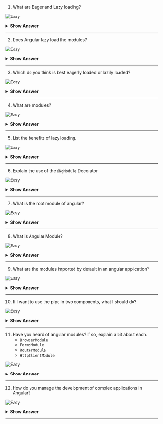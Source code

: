 1. What are Eager and Lazy loading?

![Easy](https://github.com/revaturelabs/interviewquestions/blob/dev/ComplexityTags/simple%20(2).svg)

<details>
<summary><b>Show Answer</b></summary>
<blockquote>
  
**Eager Loading:** 
- It is the default module-loading strategy. 
- It loads the feature modules are loaded before the program begins. 
- This is primarily utilized for small-scale applications.

**Lazy Loading:** 
- It loads the feature modules dynamically as needed. 
- This speeds up the application. 
- It is utilized for larger projects where all of the modules are not required at the start.

</blockquote>
</details>
  
---

2. Does Angular lazy load the modules?

![Easy](https://github.com/revaturelabs/interviewquestions/blob/dev/ComplexityTags/simple%20(2).svg)

<details>
<summary><b>Show Answer</b></summary>
<blockquote>
 
No. By default, Angular loads the NgModules eagerly which means that as soon as the application loads, all the NgModules & components are loaded, whether or not they are immediately necessary.

</blockquote>
</details>
  
---

3. Which do you think is best eagerly loaded or lazily loaded?

![Easy](https://github.com/revaturelabs/interviewquestions/blob/dev/ComplexityTags/simple%20(2).svg)

<details>
<summary><b>Show Answer</b></summary>
<blockquote>
 
For small-scale applications, eagerly loading modules would be good. But as the application grows the load time will increase if everything is loaded at once. Lazy loading allows Angular to load components and modules as and when they're needed.
  
For large-scale applications, lazy-loading modules would be good.
  
</blockquote>
</details>
  
---

4. What are modules?

![Easy](https://github.com/revaturelabs/interviewquestions/blob/dev/ComplexityTags/simple%20(2).svg)

<details>
<summary><b>Show Answer</b></summary>
<blockquote>
  
- NgModules consist of files and code related to a specific domain or that have a similar set of functionalities.
- A typical NgModule file declares components, directives, pipes, and services. 
- It can also import other modules that are needed in the current module.
- Angular libraries like `RouterModule`, `BrowserModule`, `HttpClientModule` and `FormsModule` are NgModules. 
- One of the important advantages of NgModules is that **they can be lazy loaded**.
  
</blockquote>
</details>
  
---

5. List the benefits of lazy loading.

![Easy](https://github.com/revaturelabs/interviewquestions/blob/dev/ComplexityTags/simple%20(2).svg)

<details>
<summary><b>Show Answer</b></summary>
<blockquote>
 
Benefits of lazy loading module:
- **Reduces initial load time** – Lazy loading of a webpage reduces page weight, allowing for a quicker page load time.
- **Bandwidth conservation** – Lazy loading conserves bandwidth by delivering content to users only if it’s requested.
- **System resource conservation** – Lazy loading conserves both server and client resources, because only some of the images, JavaScript and other code need to be rendered or executed.
   
</blockquote>
</details>
  
---

6. Explain the use of the `@NgModule` Decorator

![Easy](https://github.com/revaturelabs/interviewquestions/blob/dev/ComplexityTags/simple%20(2).svg)

<details>
<summary> <b>Show Answer</b></summary>
<blockquote>

`@NgModule` takes the below metadata to launch the application:
- `declarations` — contains a list of components, directives, and pipes, which belong to this module.
- `imports` — contains a list of modules, which are used by the component templates in this module reference.  For example, we import `BrowserModule` to have browser-specific services such as DOM rendering, sanitization, and location.
- `providers` — the list of service providers that the application needs.
- `bootstrap` — contains the root component of the application

```ts
import { NgModule } from '@angular/core';
import { BrowserModule } from '@angular/platform-browser';
import { AppComponent } from './app.component';
@NgModule({
  declarations: [
    AppComponent
  ],
  imports: [ 
    BrowserModule
  ],
  providers: [],
  bootstrap: [AppComponent]
})
export class AppModule { }
```
	
</blockquote>
</details>
	
--- 

7. What is the root module of angular?

![Easy](https://github.com/revaturelabs/interviewquestions/blob/dev/ComplexityTags/simple%20(2).svg)

<details>
<summary> <b>Show Answer</b></summary>
<blockquote>

`AppModule` - file is `app.module.ts`
	
</blockquote>
</details>
	
---

8. What is Angular Module?

![Easy](https://github.com/revaturelabs/interviewquestions/blob/dev/ComplexityTags/simple%20(2).svg)

<details>
<summary><b>Show Answer</b></summary>
<blockquote>

Module in Angular refers to a place where you can group the components, directives, pipes, and services, which are related to the application.
	
![image](https://user-images.githubusercontent.com/70228962/186698012-0db3b928-1c5c-4706-b9c2-bf797be57473.png)


</blockquote>
</details>
  
---

9. What are the modules imported by default in an angular application?

![Easy](https://github.com/revaturelabs/interviewquestions/blob/dev/ComplexityTags/simple%20(2).svg)

<details>
<summary><b>Show Answer</b></summary>
<blockquote>

After creating the angular application, in the `app.module.ts` file , we can see `BrowserModule` is imported by default.

```ts
import { BrowserModule } from '@angular/platform-browser';
import { AppComponent } from './app.component';
@NgModule({
  declarations: [
    AppComponent
  ],
  imports: [
    BrowserModule
  ],
  providers: [],
  bootstrap: [AppComponent]
})
export class AppModule { }
```
`BrowserModule` is imported from `@angular/platform-browser` (by default provides support to run Angular apps on different supported browsers.

</blockquote>
</details>
  
---
 
10. If I want to use the pipe in two components, what I should do?

![Easy](https://github.com/revaturelabs/interviewquestions/blob/dev/ComplexityTags/simple%20(2).svg)

<details>
<summary><b>Show Answer</b></summary>
<blockquote>

We have to make that pipe class public, through the `export` keyword, so that external components can use them. 
	
For example: `export class FirstCharPipe implements PipeTransform {}` and in that `app.module.ts`, we have imported the pipe class and added it under the `declarations` property of `@NgModule`

```ts
import { BrowserModule } from '@angular/platform-browser';
import { AppComponent } from './app.component';
import { UserComponent } from './user/user.component';
import { AdminComponent } from './admin/admin.component';
import { FirstCharPipe } from './first-char.pipe';

@NgModule({
  declarations: [
    AppComponent,
    UserComponent,
    AdminComponent,
    FirstCharPipe
  ],
  imports: [
    BrowserModule
  ],
  providers: [],
  bootstrap: [AppComponent]
})
export class AppModule { }
```

</blockquote>
</details>
  
---
 

11. Have you heard of angular modules? If so, explain a bit about each.
	- `BrowserModule`
	- `FormsModule`
	- `RouterModule`
	- `HttpClientModule`


![Easy](https://github.com/revaturelabs/interviewquestions/blob/dev/ComplexityTags/simple%20(2).svg)

<details>
<summary><b>Show Answer</b></summary>
<blockquote>

- `BrowserModule` is imported from `@angular/platform-browser` (by default) and provides support to run Angular apps on different supported browsers.
- `FormsModule` is imported from `@angular/forms` and it is used when you build template-driven forms.
- `RouterModule` is imported from `@angular/router` and  it is used when you want to navigate between views defined in an application.
- `HttpClientModule` is imported from `@angular/common/http` and it is used to initiate HTTP requests and responses in angular apps. 

</blockquote>
</details>
  
---
 
12. How do you manage the development of complex applications in Angular? 

![Easy](https://github.com/revaturelabs/interviewquestions/blob/dev/ComplexityTags/simple%20(2).svg)

<details>
<summary><b>Show Answer</b></summary>
<blockquote>
 
For large-scale/ complex applications, lazy loading would be good.
</blockquote>
	
<details>
<summary><b>Reference</b></summary>	
<blockquote>
	
[Angular Reference for implementing lazy loading](https://angular.io/guide/lazy-loading-ngmodules)
	
</blockquote>
</details>
</details>
  
---
 


